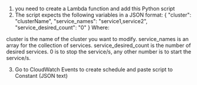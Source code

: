 1. you need to create a Lambda function and add this Python script
2. The script expects the following variables in a JSON format:
{
  "cluster": "clusterName",
  "service_names": "service1,service2",
  "service_desired_count": "0"
}
Where:

cluster is the name of the cluster you want to modify.
service_names is an array for the collection of services.
service_desired_count is the number of desired services. 0 is to stop the service/s, any other number is to start the service/s.

3. Go to CloudWatch Events to create schedule and paste script to Constant (JSON text)
